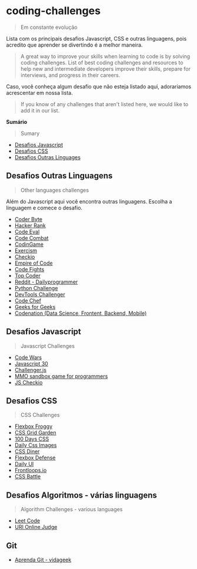 # coding-challenges

> Em constante evolução

Lista com os principais desafios Javascript, CSS e outras linguagens, pois acredito que aprender se divertindo é a melhor maneira.

> A great way to improve your skills when learning to code is by solving coding challenges.
List of best coding challenges and resources to help new and intermediate developers improve their skills, prepare for interviews, and progress in their careers.

Caso, você conheça algum desafio que não esteja listado aqui, adorariamos acrescentar em nossa lista.

> If you know of any challenges that aren't listed here, we would like to add it in our list.

**Sumário**
> Sumary

- [Desafios Javascript](#desafios-javascript)
- [Desafios CSS](#desafios-css)
- [Desafios Outras Linguages](#desafios-outras-linguagens)

## Desafios Outras Linguagens
> Other languages challenges

Além do Javascript aqui você encontra outras linguagens. Escolha a linguagem e comece o desafio.

<ul>
  <li><a href="https://coderbyte.com/" target="_blank" title="Coder Byte">Coder Byte</a></li>
  <li><a href="https://www.hackerrank.com/" target="_blank" title="Hacker Rank">Hacker Rank</a></li>
  <li><a href="https://www.codeeval.com" target="_blank" title="Code Eval">Code Eval</a></li>
  <li><a href="https://br.codecombat.com/" target="_blank" title="Code Combat">Code Combat</a></li>
  <li><a href="https://www.codingame.com/" target="_blank" title="CodinGame">CodinGame</a></li>
  <li><a href="http://exercism.io/" target="_blank" title="Exercism">Exercism</a></li>
  <li><a href="https://checkio.org/" target="_blank" title="Checkio">Checkio</a></li>
  <li><a href="https://empireofcode.com/" target="_blank" title="Empire of Code">Empire of Code</a></li>
  <li><a href="https://codefights.com/" target="_blank" title="Code Fights">Code Fights</a></li>
  <li><a href="https://www.topcoder.com/" target="_blank" title="Top Coder">Top Coder</a></li>
  <li><a href="https://www.reddit.com/r/dailyprogrammer/" target="_blank" title="Reddit">Reddit - Dailyprogrammer</a></li>
  <li><a href="http://www.pythonchallenge.com/" target="_blank" title="Python Challenge">Python Challenge</a></li>
  <li><a href="http://devtoolschallenger.com/" target="_blank" title="DevTools Challenger">DevTools Challenger</a></li>
  <li><a href="https://www.codechef.com" target="_blank" title="Code Chef">Code Chef</a></li>
  <li><a href="https://practice.geeksforgeeks.org" target="_blank" title="Geeks for Geeks">Geeks for Geeks</a></li>
  <li><a href="https://www.codenation.com.br/journey/" target="_blank" title="Codenation">Codenation (Data Science, Frontent, Backend, Mobile)</a></li>  
</ul>

## Desafios Javascript
> Javascript Challenges

<ul>
  <li><a href="https://www.codewars.com/" target="_blank" title="Code Wars">Code Wars</a></li>
  <li><a href="https://javascript30.com/" target="_blank" title="Javascript 30">Javascript 30</a></li>
  <li><a href="http://rileyjshaw.com/challenger/" target="_blank" title="Challenger.js">Challenger.js</a></li>
  <li><a href="https://screeps.com/" target="_blank" title="MMO sandbox game for programmers">MMO sandbox game for programmers</a></li>
  <li><a href="https://js.checkio.org/" target="_blank" title="JS Checkio">JS Checkio</a></li>
</ul>


## Desafios CSS
> CSS Challenges

<ul>
  <li><a href="http://flexboxfroggy.com/" target="_blank" title="Flexbox Froggy">Flexbox Froggy</a></li>
  <li><a href="http://cssgridgarden.com/" target="_blank" title="CSS Grid Garden">CSS Grid Garden</a></li>
  <li><a href="http://100dayscss.com/" target="_blank" title="100 Days CSS">100 Days CSS</a></li>
  <li><a href="http://dailycssimages.com/" target="_blank" title="Daily CSS Images">Daily Css Images</a></li>
  <li><a href="https://flukeout.github.io/" target="_blank" title="CSS Diner">CSS Diner</a></li>
  <li><a href="http://www.flexboxdefense.com/" target="_blank" title="Flexbox Defense">Flexbox Defense</a></li>
  <li><a href="http://www.dailyui.co/" target="_blank" title="Daily UI">Daily UI</a></li>
  <li><a href="https://frontloops.io/" target="_blank" title="Frontloops.io">Frontloops.io</a></li>
  <li><a href="https://cssbattle.dev/" target="_blank" title="FCSS Battle">CSS Battle</a></li>  
</ul>

## Desafios Algoritmos - várias linguagens
> Algorithm Challenges - various languages
<ul>
  <li><a href="https://leetcode.com" target="_blank" title="Leet Code">Leet Code</a></li>
  <li><a href="https://www.urionlinejudge.com.br" target="_blank" title="URI Online Judge">URI Online Judge</a></li>
</ul>



## Git
<ul>
  <li><a href="http://aprenda.vidageek.net/aprenda/git" target="_blank" title="Aprenda Git">Aprenda Git - vidageek</a></li>
</ul>
